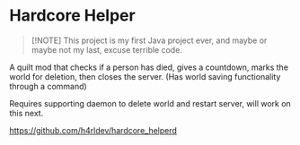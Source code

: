 # Hardcore Helper

> \[!NOTE\]
> This project is my first Java project ever, and maybe or maybe not my last, excuse terrible code.

A quilt mod that checks if a person has died, gives a countdown, marks the world for deletion, then closes the server. (Has world saving functionality through a command)

Requires supporting daemon to delete world and restart server, will work on this next.

https://github.com/h4rldev/hardcore_helperd

